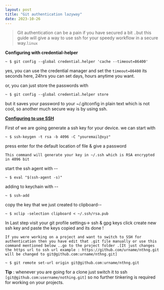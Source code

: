 ```yaml
---
layout: post
title: "Git authentication lazyway"
date: 2023-10-26 
---
```


> Git authentication can be a pain if you have secured a bit ..but this guide will give 
a way to use ssh for your speedy workflow in a secure way.`linux` 

**Configuring with credential-helper**

``` term
~ $ git config --global credential.helper 'cache --timeout=86400'
```
yes, you can use the credential manager and set the `timeout=86400` its seconds here, 24hrs 
you can set days, hours anytime you want.

or, you can just store the passwords with 

```term
~ $ git config --global credential.helper store
```
but it saves your password to your ~/.gitconfig in plain text which is not cool,
so another much secure way is by using ssh.

**[Configuring to use SSH](https://docs.github.com/en/authentication/connecting-to-github-with-ssh/generating-a-new-ssh-key-and-adding-it-to-the-ssh-agent#about-ssh-key-passphrases)**

First of we are going generate a ssh key for your device.
we can start with 

``` term
~ $ ssh-keygen -t rsa -b 4096 -C "youremail@xyz"
```
press enter for the default location of file & give a password

`This command will generate your key in ~/.ssh which is RSA encrypted in 4096 bit`

start the ssh agent with --

``` term
~ $ eval "$(ssh-agent -s)"
```
adding to keychain with --

``` term
~ $ ssh-add
```
copy the key that we just created to clipboard--

``` term
~ $ xclip -selection clipboard < ~/.ssh/rsa.pub
```

In Last step visit your git profile settings-> ssh & gpg keys
click create new ssh key and paste the keys copied and its done !

```
If you were working on a project and want to switch to SSH for authentication then you have edit that .git file manually or use this command mentioned below ..go to the project folder .[It just changes the https url to ssh url example : https://github.com/urname/nthng.git will be changed to git@github.com:urname/nthng.git]

```

``` term
~ $ git remote set-url origin git@github.com:urname/nthng.git
```

**Tip** : whenever you are going for a clone just switch it to ssh `[git@github.com:username/nothing.git]` so no further tinkering is required for working on your projects.

